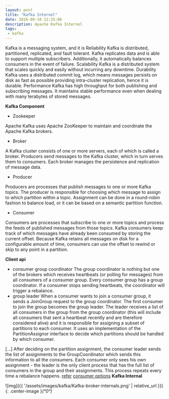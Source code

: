 ```yaml
---
layout: post
title: "Kafka Internel"
date: 2016-09-10 12:25:06
description: Apache Kafka Internel
tags: 
 - kafka
---
```


Kafka is a messaging system, and it is
Reliability Kafka is distributed, partitioned, replicated, and fault tolerant. Kafka replicates data and is able to support multiple subscribers. Additionally, it automatically balances consumers in the event of failure.
Scalability Kafka is a distributed system that scales quickly and easily without incurring any downtime.
Durability Kafka uses a distributed commit log, which means messages persists on disk as fast as possible providing intra-cluster replication, hence it is durable.
Performance Kafka has high throughput for both publishing and subscribing messages. It maintains stable performance even when dealing with many terabytes of stored messages.


**Kafka Component**

 - Zookeeper

 Apache Kafka uses Apache ZooKeeper to maintain and coordinate the Apache Kafka brokers.

 - Broker

 A Kafka cluster consists of one or more servers, each of which is called a broker. Producers send messages to the Kafka cluster, which in turn serves them to consumers. Each broker manages the persistence and replication of message data.

 - Producer

 Producers are processes that publish messages to one or more Kafka topics. The producer is responsible for choosing which message to assign to which partition within a topic. Assignment can be done in a round-robin fashion to balance load, or it can be based on a semantic partition function.

 - Consumer

 Consumers are processes that subscribe to one or more topics and process the feeds of published messages from those topics. Kafka consumers keep track of which messages have already been consumed by storing the current offset. Because Kafka retains all messages on disk for a configurable amount of time, consumers can use the offset to rewind or skip to any point in a partition.

**Client api**
 - consumer group coordinator
The group coordinator is nothing but one of the brokers which receives heartbeats (or polling for messages) from all consumers of a consumer group. Every consumer group has a group coordinator. If a consumer stops sending heartbeats, the coordinator will trigger a rebalance.
 - group leader
When a consumer wants to join a consumer group, it sends a JoinGroup request to the group coordinator. The first consumer to join the group becomes the group leader. The leader receives a list of all consumers in the group from the group coordinator (this will include all consumers that sent a heartbeat recently and are therefore considered alive) and it is responsible for assigning a subset of partitions to each consumer. It uses an implementation of the PartitionAssignor interface to decide which partitions should be handled by which consumer.

[...] After deciding on the partition assignment, the consumer leader sends the list of assignments to the GroupCoordinator which sends this information to all the consumers. Each consumer only sees his own assignment - the leader is the only client process that has the full list of consumers in the group and their assignments. This process repeats every time a rebalance happens.
[refer](https://stackoverflow.com/questions/42015158/what-is-the-difference-in-kafka-between-a-consumer-group-coordinator-and-a-consu)
[consumer options](https://docs.cloudera.com/runtime/7.2.1/kafka-developing-applications/topics/kafka-develop-consumers.html) 
**Kafka Internal**

![img]({{ '/assets/images/kafka/Kafka-broker-internals.png' | relative_url }}){: .center-image }*(°0°)*
